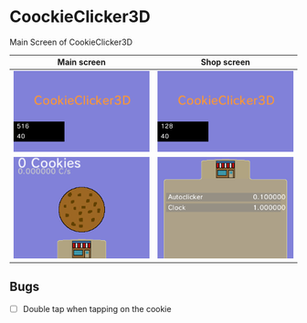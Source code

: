 # CoockieClicker3D
Main Screen of CookieClicker3D





| Main screen | Shop screen |
| --- | --- |
| ![Top screen in main screen](https://raw.githubusercontent.com/ChrisCross19/CoockieClicker3D/main/2031-10-19_20-04-38.999_top.bmp) | ![Top screen shop](https://github.com/ChrisCross19/CoockieClicker3D/blob/main/2031-10-19_20-09-13.154_top.bmp) |
| ![Bottom screen in main screen](https://github.com/ChrisCross19/CoockieClicker3D/blob/main/2031-10-19_20-04-38.999_bot.bmp) | ![Bottom screen shop](https://github.com/ChrisCross19/CoockieClicker3D/blob/main/2031-10-19_20-09-13.154_bot.bmp) |


## Bugs
- [ ] Double tap when tapping on the cookie
